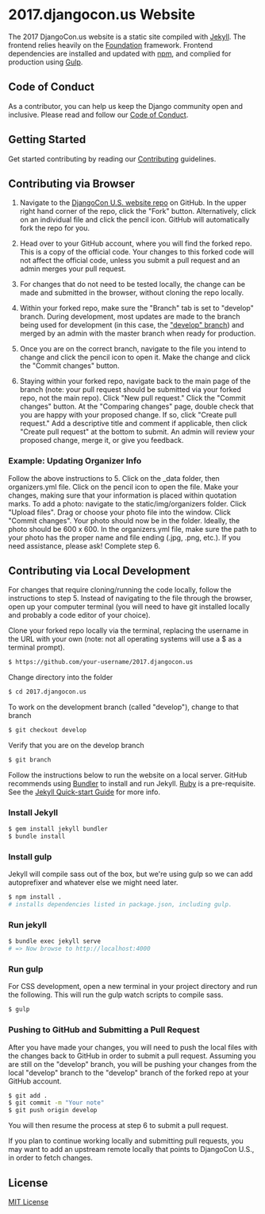 # 2017.djangocon.us Website

The 2017 DjangoCon.us website is a static site compiled with [Jekyll](https://jekyllrb.com/docs/home/). The frontend relies heavily on the [Foundation](http://foundation.zurb.com/sites/docs/) framework. Frontend dependencies are installed and updated with [npm](https://www.npmjs.com/), and complied for production using [Gulp](http://gulpjs.com/).

## Code of Conduct

As a contributor, you can help us keep the Django community open and inclusive.
Please read and follow our [Code of Conduct](https://www.djangoproject.com/conduct/).

## Getting Started

Get started contributing by reading our [Contributing](CONTRIBUTING.md) guidelines.

## Contributing via Browser

1. Navigate to the [DjangoCon U.S. website repo](https://github.com/djangocon/2017.djangocon.us) on GitHub. In the upper right hand corner of the repo, click the "Fork" button. Alternatively, click on an individual file and click the pencil icon. GitHub will automatically fork the repo for you.

2. Head over to your GitHub account, where you will find the forked repo. This is a copy of the official code. Your changes to this forked code will not affect the official code, unless you submit a pull request and an admin merges your pull request.

3. For changes that do not need to be tested locally, the change can be made and submitted in the browser, without cloning the repo locally.

4. Within your forked repo, make sure the "Branch" tab is set to "develop" branch. During development, most updates are made to the branch being used for development (in this case, the ["develop" branch](https://github.com/djangocon/2017.djangocon.us/tree/develop)) and merged by an admin with the master branch when ready for production.

5. Once you are on the correct branch, navigate to the file you intend to change and click the pencil icon to open it. Make the change and click the "Commit changes" button.

6. Staying within your forked repo, navigate back to the main page of the branch (note: your pull request should be submitted via your forked repo, not the main repo). Click "New pull request." Click the "Commit changes" button. At the "Comparing changes" page, double check that you are happy with your proposed change. If so, click "Create pull request." Add a descriptive title and comment if applicable, then click "Create pull request" at the bottom to submit. An admin will review your proposed change, merge it, or give you feedback.

### Example: Updating Organizer Info

Follow the above instructions to 5. Click on the _data folder, then organizers.yml file. Click on the pencil icon to open the file. Make your changes, making sure that your information is placed within quotation marks. To add a photo: navigate to the static/img/organizers folder. Click "Upload files". Drag or choose your photo file into the window. Click "Commit changes". Your photo should now be in the folder. Ideally, the photo should be 600 x 600. In the organizers.yml file, make sure the path to your photo has the proper name and file ending (.jpg, .png, etc.). If you need assistance, please ask! Complete step 6.

## Contributing via Local Development

For changes that require cloning/running the code locally, follow the instructions to step 5. Instead of navigating to the file through the browser, open up your computer terminal (you will need to have git installed locally and probably a code editor of your choice).

Clone your forked repo locally via the terminal, replacing the username in the URL with your own (note: not all operating systems will use a $ as a terminal prompt).

```bash
$ https://github.com/your-username/2017.djangocon.us
```

Change directory into the folder

```bash
$ cd 2017.djangocon.us
```

To work on the development branch (called "develop"), change to that branch

```bash
$ git checkout develop
```

Verify that you are on the develop branch

```bash
$ git branch
```

Follow the instructions below to run the website on a local server. GitHub recommends using [Bundler](http://bundler.io/) to install and run Jekyll. [Ruby](https://www.ruby-lang.org) is a pre-requisite. See the [Jekyll Quick-start Guide](https://jekyllrb.com/docs/quickstart/) for more info.

### Install Jekyll

```bash
$ gem install jekyll bundler
$ bundle install
```

### Install gulp

Jekyll will compile sass out of the box, but we're using gulp so we can add autoprefixer
and whatever else we might need later.

```bash
$ npm install .
# installs dependencies listed in package.json, including gulp.
```
### Run jekyll

```bash
$ bundle exec jekyll serve
# => Now browse to http://localhost:4000
```

### Run gulp

For CSS development, open a new terminal in your project directory and run
the following. This will run the gulp watch scripts to compile sass.

```bash
$ gulp
```

### Pushing to GitHub and Submitting a Pull Request

After you have made your changes, you will need to push the local files with the changes back to GitHub in order to submit a pull request. Assuming you are still on the "develop" branch, you will be pushing your changes from the local "develop" branch to the "develop" branch of the forked repo at your GitHub account.

```bash
$ git add .
$ git commit -m "Your note"
$ git push origin develop
```

You will then resume the process at step 6 to submit a pull request.

If you plan to continue working locally and submitting pull requests, you may want to add an upstream remote locally that points to DjangoCon U.S., in order to fetch changes.

## License

[MIT License](LICENSE)

